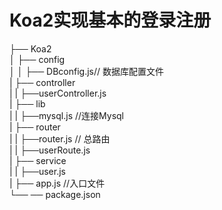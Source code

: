 # Koa2实现基本的登录注册 #

├── Koa2  
│   ├── config  
│   │   ├── DBconfig.js// 数据库配置文件  
|   ├── controller  
|   |   ├──userController.js  
|   ├── lib  
|   |   ├──mysql.js //连接Mysql  
|   ├── router  
|   |   ├──router.js // 总路由  
|   |   ├──userRoute.js  
|   ├── service  
|   |   ├──user.js  
|   ├── app.js //入口文件  
└── ── package.json  